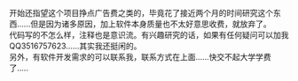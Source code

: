 开始还指望这个项目挣点广告费之类的，毕竟花了接近两个月的时间研究这个东西......但是因为诸多原因，加上软件本身质量也不太好意思收费，就放弃了。<br>
代码写的不怎么样，注释也是意识流。有兴趣研究的话，如果有任何疑问可以加我QQ3516757623......其实我还挺闲的。<br>
另外，有软件开发需求的可以联系我，联系方式在上面......快交不起大学学费了.....<br>

